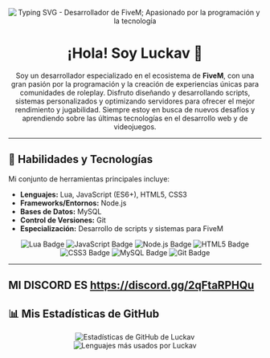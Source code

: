 <p align="center">
  <img src="https://readme-typing-svg.herokuapp.com?font=Fira+Code&size=22&pause=1000&color=F7F7F7&center=true&vCenter=true&width=435&lines=Desarrollador+de+FiveM;Apasionado+por+la+programación;y+la+tecnología" alt="Typing SVG - Desarrollador de FiveM; Apasionado por la programación y la tecnología" />
</p>

<h1 align="center">¡Hola! Soy Luckav 👋</h1>

<p align="center">
  Soy un desarrollador especializado en el ecosistema de <strong>FiveM</strong>, con una gran pasión por la programación y la creación de experiencias únicas para comunidades de roleplay. Disfruto diseñando y desarrollando scripts, sistemas personalizados y optimizando servidores para ofrecer el mejor rendimiento y jugabilidad. Siempre estoy en busca de nuevos desafíos y aprendiendo sobre las últimas tecnologías en el desarrollo web y de videojuegos.
</p>

---

## 🚀 Habilidades y Tecnologías

Mi conjunto de herramientas principales incluye:

* **Lenguajes:** Lua, JavaScript (ES6+), HTML5, CSS3
* **Frameworks/Entornos:** Node.js
* **Bases de Datos:** MySQL
* **Control de Versiones:** Git
* **Especialización:** Desarrollo de scripts y sistemas para FiveM

<p align="center">
  <img src="https://img.shields.io/badge/-Lua-2C2D72?style=flat-square&logo=lua" alt="Lua Badge"/>
  <img src="https://img.shields.io/badge/-JavaScript-F7DF1E?style=flat-square&logo=javascript&logoColor=black" alt="JavaScript Badge"/>
  <img src="https://img.shields.io/badge/-Node.js-339933?style=flat-square&logo=node.js&logoColor=white" alt="Node.js Badge"/>
  <img src="https://img.shields.io/badge/-HTML5-E34F26?style=flat-square&logo=html5&logoColor=white" alt="HTML5 Badge"/>
  <img src="https://img.shields.io/badge/-CSS3-1572B6?style=flat-square&logo=css3" alt="CSS3 Badge"/>
  <img src="https://img.shields.io/badge/-MySQL-4479A1?style=flat-square&logo=mysql&logoColor=white" alt="MySQL Badge"/>
  <img src="https://img.shields.io/badge/-Git-F05032?style=flat-square&logo=git&logoColor=white" alt="Git Badge"/>
  </p>

---
## MI DISCORD ES https://discord.gg/2qFtaRPHQu
## 📊 Mis Estadísticas de GitHub

<p align="center">
  <img src="https://github-readme-stats.vercel.app/api?username=Luckav&show_icons=true&theme=radical&hide_border=true&include_all_commits=true&count_private=true" alt="Estadísticas de GitHub de Luckav"/>
  <br/>
  <img src="https://github-readme-stats.vercel.app/api/top-langs/?username=Luckav&layout=compact&theme=radical&hide_border=true&include_all_commits=true&count_private=true&langs_count=8" alt="Lenguajes más usados por Luckav"/>
</p>
